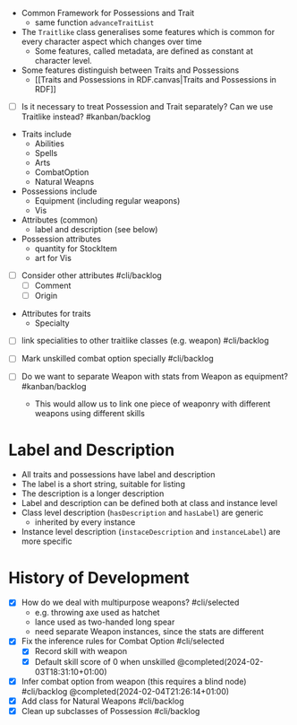 

+ Common Framework for Possessions and Trait
	+ same function `advanceTraitList`
+ The `Traitlike` class generalises some features which is common for every character aspect which changes over time
	+ Some features, called metadata, are defined as constant at character level.
+ Some features distinguish between Traits and Possessions
	+ [[Traits and Possessions in RDF.canvas|Traits and Possessions in RDF]]
+ [ ] Is it necessary to treat Possession and Trait separately?  Can we use Traitlike instead?  #kanban/backlog 
+ Traits include
	+ Abilities
	+ Spells
	+ Arts
	+ CombatOption 
	+ Natural Weapns
+ Possessions include
	+ Equipment (including regular weapons)
	+ Vis
+ Attributes (common)
	+ label and description (see below)
+ Possession attributes
	+ quantity for StockItem
	+ art for Vis
+ [ ] Consider other attributes #cli/backlog 
	+ [ ] Comment
	+ [ ] Origin
+ Attributes for traits
	+ Specialty
+ [ ] link specialities to other traitlike classes (e.g. weapon) #cli/backlog 


+ [ ] Mark unskilled combat option specially  #cli/backlog 
+ [ ] Do we want to separate Weapon with stats from Weapon as equipment?  #kanban/backlog 
	+ This would allow us to link one piece of weaponry with different weapons using different skills

# Label  and Description

+ All traits and possessions have label and description
+ The label is a short string, suitable for listing
+ The description is a longer description
+ Label and description can be defined both at class and instance level
+ Class level description (`hasDescription` and `hasLabel`) are generic
	+ inherited by every instance
+ Instance level description (`instaceDescription` and `instanceLabel`) are more specific




# History of Development

+ [x] How do we deal with multipurpose weapons?   #cli/selected
	+  e.g. throwing axe used as hatchet
	+ lance used as two-handed long spear
	+ need separate Weapon instances, since the stats are different
+ [x] Fix the inference rules for Combat Option #cli/selected
	+ [x]  Record skill with weapon
	+ [x] Default skill score of 0 when unskilled @completed(2024-02-03T18:31:10+01:00)
+ [x] Infer combat option from weapon (this requires a blind node) #cli/backlog  @completed(2024-02-04T21:26:14+01:00)
+ [x] Add class for Natural Weapons #cli/backlog
+ [x] Clean up subclasses of Possession #cli/backlog
